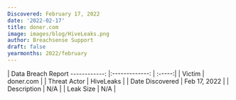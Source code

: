 ```yaml
---
Discovered: February 17, 2022
date: '2022-02-17'
title: doner.com
image: images/blog/HiveLeaks.png
author: Breachsense Support
draft: false
yearmonths: 2022/february
---
```



| Data Breach Report
------------:   |:-------------:    | :-----:|
| Victim    | doner.com      | 
| Threat Actor    | HiveLeaks      | 
| Date Discovered    | Feb 17, 2022      | 
| Description    | N/A      | 
| Leak Size    | N/A      | 

